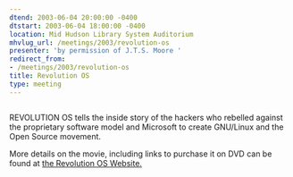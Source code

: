 ```yaml
---
dtend: 2003-06-04 20:00:00 -0400
dtstart: 2003-06-04 18:00:00 -0400
location: Mid Hudson Library System Auditorium
mhvlug_url: /meetings/2003/revolution-os
presenter: 'by permission of J.T.S. Moore '
redirect_from:
- /meetings/2003/revolution-os
title: Revolution OS
type: meeting
---
```



<img alt="" src="http://www.revolution-os.com/images/finalrevosforwebcopy.jpg" />

REVOLUTION OS tells the inside story of the hackers who rebelled against the proprietary software model and Microsoft to create GNU/Linux and the Open Source movement.

More details on the movie, including links to purchase it on DVD can be found at [the Revolution OS Website.](http://www.revolution-os.com/)